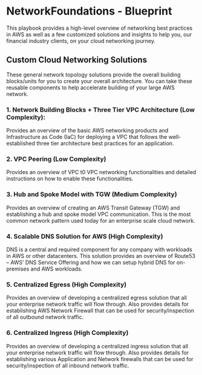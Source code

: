 # NetworkFoundations - Blueprint

This playbook provides a high-level overview of networking best practices in AWS as well as a few customized solutions and insights to help you, our financial industry clients, on your cloud networking journey. 

## Custom Cloud Networking Solutions 

 

These general network topology solutions provide the overall building blocks/units for you to create your overall architecture. You can take these reusable components to help accelerate building of your large AWS network.  

 

### 1. Network Building Blocks + Three Tier VPC Architecture (Low Complexity):  

Provides an overview of the basic AWS networking products and Infrastructure as Code (IaC) for deploying a VPC that follows the well-established three tier architecture best practices for an application. 

 

### 2. VPC Peering (Low Complexity) 

Provides an overview of VPC t0 VPC networking functionalities and detailed instructions on how to enable these functionalities.  

 

### 3. Hub and Spoke Model with TGW (Medium Complexity) 

Provides an overview of creating an AWS Transit Gateway (TGW) and establishing a hub and spoke model VPC communication. This is the most common network pattern used today for an enterprise scale cloud network.  

 

### 4. Scalable DNS Solution for AWS (High Complexity) 

DNS is a central and required component for any company with workloads in AWS or other datacenters. This solution provides an overview of Route53 – AWS’ DNS Service Offering and how we can setup hybrid DNS for on-premises and AWS workloads.  

 

### 5. Centralized Egress (High Complexity) 

Provides an overview of developing a centralized egress solution that all your enterprise network traffic will flow through. Also provides details for establishing AWS Network Firewall that can be used for security/inspection of all outbound network traffic.  

 

### 6. Centralized Ingress (High Complexity) 

Provides an overview of developing a centralized ingress solution that all your enterprise network traffic will flow through. Also provides details for establishing various Application and Network firewalls that can be used for security/inspection of all inbound network traffic.  
